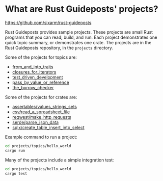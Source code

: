 # What are Rust Guideposts' projects?

<https://github.com/sixarm/rust-guideposts>

Rust Guideposts provides sample projects. These projects are small Rust programs that you can read, build, and run. Each project demonstrates one quick topic summary, or demonstrates one crate. The projects are in the Rust Guideposts repository, in the `projects` directory.

Some of the projects for topics are:

* [from_and_into_traits](/projects/topics/from_and_into_traits)
* [closures_for_iterators](/projects/topics/closures_for_iterators)
* [test_driven_development](/projects/topics/test_driven_development)
* [pass_by_value_or_reference](/projects/topics/pass_by_value_or_reference)
* [the_borrow_checker](/projects/topics/the_borrow_checker)

Some of the projects for crates are:

* [assertables/values_strings_sets](/projects/crates/assertables/values_strings_sets)
* [csv/read_a_spreadsheet_file](/projects/crates/csv/read_a_spreadsheet_file)
* [reqwest/make_http_requests](/projects/crates/reqwest/make_http_requests)
* [serde/parse_json_data](/projects/crates/serde/parse_json_data)
* [sqlx/create_table_insert_into_select](/projects/crates/sqlx/create_table_insert_into_select)

Example command to run a project:

```sh
cd projects/topics/hello_world
cargo run
```

Many of the projects include a simple integration test:

```sh
cd projects/topics/hello_world
cargo test
```
